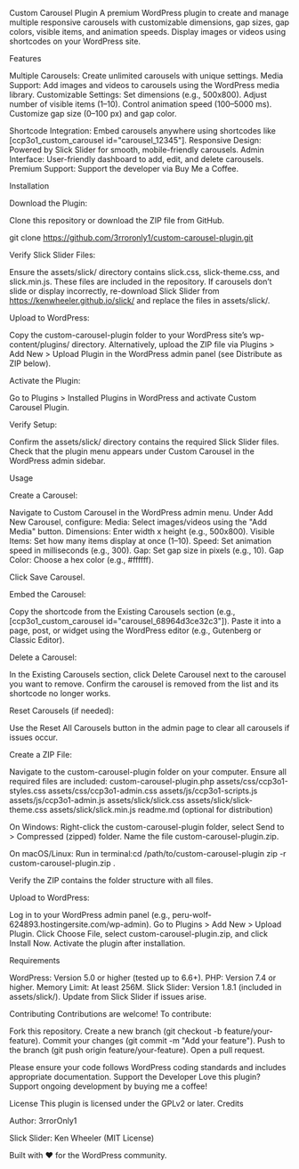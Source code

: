 Custom Carousel Plugin
A premium WordPress plugin to create and manage multiple responsive carousels with customizable dimensions, gap sizes, gap colors, visible items, and animation speeds. Display images or videos using shortcodes on your WordPress site.
 
Features

Multiple Carousels: Create unlimited carousels with unique settings.
Media Support: Add images and videos to carousels using the WordPress media library.
Customizable Settings:
Set dimensions (e.g., 500x800).
Adjust number of visible items (1–10).
Control animation speed (100–5000 ms).
Customize gap size (0–100 px) and gap color.


Shortcode Integration: Embed carousels anywhere using shortcodes like [ccp3o1_custom_carousel id="carousel_12345"].
Responsive Design: Powered by Slick Slider for smooth, mobile-friendly carousels.
Admin Interface: User-friendly dashboard to add, edit, and delete carousels.
Premium Support: Support the developer via Buy Me a Coffee.

Installation

Download the Plugin:

Clone this repository or download the ZIP file from GitHub.

git clone https://github.com/3rroronly1/custom-carousel-plugin.git


Verify Slick Slider Files:

Ensure the assets/slick/ directory contains slick.css, slick-theme.css, and slick.min.js. These files are included in the repository.
If carousels don’t slide or display incorrectly, re-download Slick Slider from https://kenwheeler.github.io/slick/ and replace the files in assets/slick/.


Upload to WordPress:

Copy the custom-carousel-plugin folder to your WordPress site’s wp-content/plugins/ directory.
Alternatively, upload the ZIP file via Plugins > Add New > Upload Plugin in the WordPress admin panel (see Distribute as ZIP below).


Activate the Plugin:

Go to Plugins > Installed Plugins in WordPress and activate Custom Carousel Plugin.


Verify Setup:

Confirm the assets/slick/ directory contains the required Slick Slider files.
Check that the plugin menu appears under Custom Carousel in the WordPress admin sidebar.



Usage

Create a Carousel:

Navigate to Custom Carousel in the WordPress admin menu.
Under Add New Carousel, configure:
Media: Select images/videos using the "Add Media" button.
Dimensions: Enter width x height (e.g., 500x800).
Visible Items: Set how many items display at once (1–10).
Speed: Set animation speed in milliseconds (e.g., 300).
Gap: Set gap size in pixels (e.g., 10).
Gap Color: Choose a hex color (e.g., #ffffff).


Click Save Carousel.


Embed the Carousel:

Copy the shortcode from the Existing Carousels section (e.g., [ccp3o1_custom_carousel id="carousel_68964d3ce32c3"]).
Paste it into a page, post, or widget using the WordPress editor (e.g., Gutenberg or Classic Editor).


Delete a Carousel:

In the Existing Carousels section, click Delete Carousel next to the carousel you want to remove.
Confirm the carousel is removed from the list and its shortcode no longer works.


Reset Carousels (if needed):

Use the Reset All Carousels button in the admin page to clear all carousels if issues occur.


Create a ZIP File:

Navigate to the custom-carousel-plugin folder on your computer.
Ensure all required files are included:
custom-carousel-plugin.php
assets/css/ccp3o1-styles.css
assets/css/ccp3o1-admin.css
assets/js/ccp3o1-scripts.js
assets/js/ccp3o1-admin.js
assets/slick/slick.css
assets/slick/slick-theme.css
assets/slick/slick.min.js
readme.md (optional for distribution)


On Windows:
Right-click the custom-carousel-plugin folder, select Send to > Compressed (zipped) folder.
Name the file custom-carousel-plugin.zip.


On macOS/Linux:
Run in terminal:cd /path/to/custom-carousel-plugin
zip -r custom-carousel-plugin.zip .




Verify the ZIP contains the folder structure with all files.


Upload to WordPress:

Log in to your WordPress admin panel (e.g., peru-wolf-624893.hostingersite.com/wp-admin).
Go to Plugins > Add New > Upload Plugin.
Click Choose File, select custom-carousel-plugin.zip, and click Install Now.
Activate the plugin after installation.

Requirements

WordPress: Version 5.0 or higher (tested up to 6.6+).
PHP: Version 7.4 or higher.
Memory Limit: At least 256M.
Slick Slider: Version 1.8.1 (included in assets/slick/). Update from Slick Slider if issues arise.

Contributing
Contributions are welcome! To contribute:

Fork this repository.
Create a new branch (git checkout -b feature/your-feature).
Commit your changes (git commit -m "Add your feature").
Push to the branch (git push origin feature/your-feature).
Open a pull request.

Please ensure your code follows WordPress coding standards and includes appropriate documentation.
Support the Developer
Love this plugin? Support ongoing development by buying me a coffee!

License
This plugin is licensed under the GPLv2 or later.
Credits

Author: 3rrorOnly1

Slick Slider: Ken Wheeler (MIT License)

Built with ❤️ for the WordPress community.
